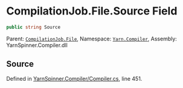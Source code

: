 # CompilationJob.File.Source Field


```csharp
public string Source
```



<div class="class-metadata">

Parent: [`CompilationJob.File`](/api/csharp/yarn.compiler/compilationjob.file.md), Namespace: [`Yarn.Compiler`](/api/csharp/yarn.compiler/README.md), Assembly: YarnSpinner.Compiler.dll
</div>

## Source
Defined in [YarnSpinner.Compiler/Compiler.cs](https://github.com/YarnSpinnerTool/YarnSpinner//blob/develop/YarnSpinner.Compiler/Compiler.cs#L451), line 451.
